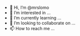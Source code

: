 - 👋 Hi, I’m @mrslomo
- 👀 I’m interested in ...
- 🌱 I’m currently learning ...
- 💞️ I’m looking to collaborate on ...
- 📫 How to reach me ...

<!---
mrslomo/mrslomo is a ✨ special ✨ repository because its `README.md` (this file) appears on your GitHub profile.
You can click the Preview link to take a look at your changes.
--->
